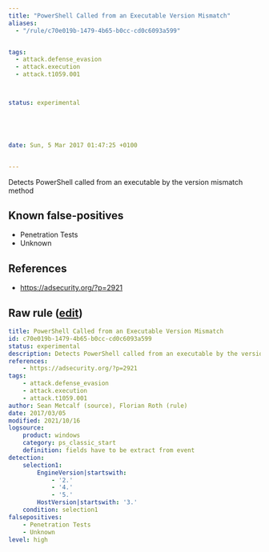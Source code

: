 ```yaml
---
title: "PowerShell Called from an Executable Version Mismatch"
aliases:
  - "/rule/c70e019b-1479-4b65-b0cc-cd0c6093a599"


tags:
  - attack.defense_evasion
  - attack.execution
  - attack.t1059.001



status: experimental





date: Sun, 5 Mar 2017 01:47:25 +0100


---
```


Detects PowerShell called from an executable by the version mismatch method

<!--more-->


## Known false-positives

* Penetration Tests
* Unknown



## References

* https://adsecurity.org/?p=2921


## Raw rule ([edit](https://github.com/SigmaHQ/sigma/edit/master/rules/windows/powershell/powershell_classic/posh_pc_exe_calling_ps.yml))
```yaml
title: PowerShell Called from an Executable Version Mismatch
id: c70e019b-1479-4b65-b0cc-cd0c6093a599
status: experimental
description: Detects PowerShell called from an executable by the version mismatch method
references:
    - https://adsecurity.org/?p=2921
tags:
    - attack.defense_evasion
    - attack.execution
    - attack.t1059.001
author: Sean Metcalf (source), Florian Roth (rule)
date: 2017/03/05
modified: 2021/10/16
logsource:
    product: windows
    category: ps_classic_start
    definition: fields have to be extract from event
detection:
    selection1:
        EngineVersion|startswith:
            - '2.'
            - '4.'
            - '5.'
        HostVersion|startswith: '3.'
    condition: selection1
falsepositives:
    - Penetration Tests
    - Unknown
level: high

```
